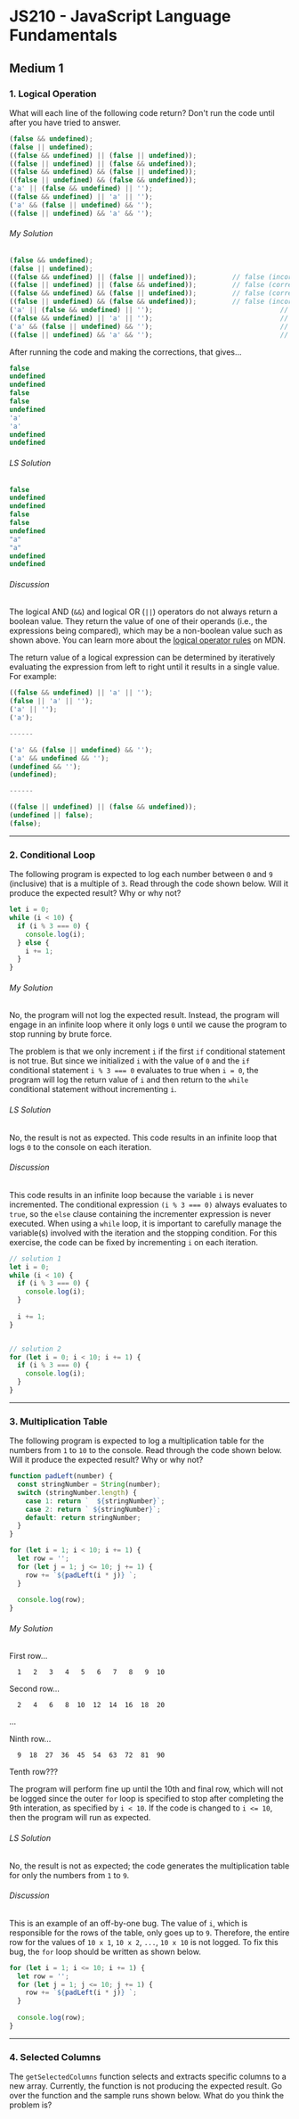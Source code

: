 # JS210 - JavaScript Language Fundamentals

## Medium 1

### 1. Logical Operation

What will each line of the following code return? Don't run the code until after you have tried to answer.  

```javascript
(false && undefined);
(false || undefined);
((false && undefined) || (false || undefined));
((false || undefined) || (false && undefined));
((false && undefined) && (false || undefined));
((false || undefined) && (false && undefined));
('a' || (false && undefined) || '');
((false && undefined) || 'a' || '');
('a' && (false || undefined) && '');
((false || undefined) && 'a' && '');
```

###### My Solution

```javascript
(false && undefined);																// false (correct)
(false || undefined);																// false (incorrect: undefined)
((false && undefined) || (false || undefined));			// false (incorrect: undefined)
((false || undefined) || (false && undefined));			// false (correct)
((false && undefined) && (false || undefined));			// false (correct)
((false || undefined) && (false && undefined));			// false (incorrect: undefined)
('a' || (false && undefined) || '');								// 'a' (correct)
((false && undefined) || 'a' || '');								// 'a' (correct)
('a' && (false || undefined) && '');								// undefined (correct)
((false || undefined) && 'a' && '');								// undefined (correct)
```

After running the code and making the corrections, that gives...

```javascript
false
undefined
undefined
false
false
undefined
'a'
'a'
undefined
undefined
```

###### LS Solution

```javascript
false
undefined
undefined
false
false
undefined
"a"
"a"
undefined
undefined
```

###### Discussion

The logical AND (`&&`) and logical OR (`||`) operators do not always return a boolean value. They return the value of one of their operands (i.e., the expressions being compared), which may be a non-boolean value such as shown above. You can learn more about the [logical operator rules](https://developer.mozilla.org/en-US/docs/Web/JavaScript/Reference/Operators/Logical_Operators) on MDN.  

The return value of a logical expression can be determined by iteratively evaluating the expression from left to right until it results in a single value. For example:  

```javascript
((false && undefined) || 'a' || '');
(false || 'a' || '');
('a' || '');
('a');

------

('a' && (false || undefined) && '');
('a' && undefined && '');
(undefined && '');
(undefined);

------

((false || undefined) || (false && undefined));
(undefined || false);
(false);
```

---

### 2. Conditional Loop

The following program is expected to log each number between `0` and `9` (inclusive) that is a multiple of `3`. Read through the code shown below. Will it produce the expected result? Why or why not?  

```javascript
let i = 0;
while (i < 10) {
  if (i % 3 === 0) {
    console.log(i);
  } else {
    i += 1;
  }
}
```

###### My Solution

No, the program will not log the expected result.  Instead, the program will engage in an infinite loop where it only logs `0`  until we cause the program to stop running by brute force.  

The problem is that we only increment `i` if the first `if` conditional statement is not true. But since we initialized `i` with the value of `0` and the `if` conditional statement `i % 3 === 0` evaluates to true when `i = 0`, the program will log the return value of `i` and then return to the `while` conditional statement without incrementing `i`.  

###### LS Solution

No, the result is not as expected. This code results in an infinite loop that logs `0` to the console on each iteration.  

###### Discussion

This code results in an infinite loop because the variable `i` is never incremented. The conditional expression `(i % 3 === 0)` always evaluates to `true`, so the `else` clause containing the incrementer expression is never executed. When using a `while` loop, it is important to carefully manage the variable(s) involved with the iteration and the stopping condition. For this exercise, the code can be fixed by incrementing `i` on each iteration.  

```javascript
// solution 1
let i = 0;
while (i < 10) {
  if (i % 3 === 0) {
    console.log(i);
  }
  
  i += 1;
}


// solution 2
for (let i = 0; i < 10; i += 1) {
  if (i % 3 === 0) {
    console.log(i);
  }
}
```

---

### 3. Multiplication Table

The following program is expected to log a multiplication table for the numbers from `1` to `10` to the console. Read through the code shown below. Will it produce the expected result? Why or why not?  

```javascript
function padLeft(number) {
  const stringNumber = String(number);
  switch (stringNumber.length) {
    case 1: return `  ${stringNumber}`;
    case 2: return ` ${stringNumber}`;
    default: return stringNumber;
  }
}

for (let i = 1; i < 10; i += 1) {
  let row = '';
  for (let j = 1; j <= 10; j += 1) {
    row += `${padLeft(i * j)} `;
  }
  
  console.log(row);
}
```

###### My Solution

First row...

```
  1   2   3   4   5   6   7   8   9  10 
```

Second row...

```
  2   4   6   8  10  12  14  16  18  20 
```

...

Ninth row...

```
  9  18  27  36  45  54  63  72  81  90
```

Tenth row???

The program will perform fine up until the 10th and final row, which will not be logged since the outer `for` loop is specified to stop after completing the 9th interation, as specified by `i < 10`. If the code is changed to `i <= 10`, then the program will run as expected.  

###### LS Solution

No, the result is not as expected; the code generates the multiplication table for only the numbers from `1` to `9`.  

###### Discussion

This is an example of an off-by-one bug. The value of `i`, which is responsible for the rows of the table, only goes up to `9`. Therefore, the entire row for the values of `10 x 1`, `10 x 2`, `...`, `10 x 10` is not logged. To fix this bug, the `for` loop should be written as shown below.  

```javascript
for (let i = 1; i <= 10; i += 1) {
  let row = '';
  for (let j = 1; j <= 10; j += 1) {
    row += `${padLeft(i * j)} `;
  }
  
  console.log(row);
}
```

---

### 4. Selected Columns

The `getSelectedColumns` function selects and extracts specific columns to a new array. Currently, the function is not producing the expected result. Go over the function and the sample runs shown below. What do you think the problem is?  

